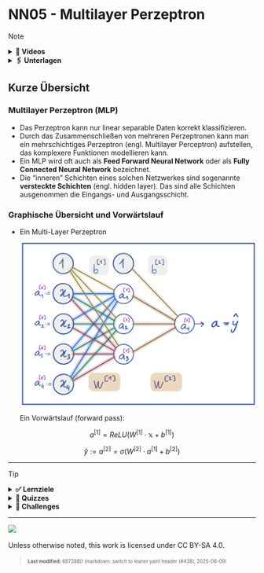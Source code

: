 # NN05 - Multilayer Perzeptron

> [!NOTE]
>
> <details>
>
> <summary><strong>🎦 Videos</strong></summary>
>
> - [NN5.1 - MLP Forward Propagation](https://youtu.be/7ltwa5WWuKI)
>
> </details>
>
> <details>
>
> <summary><strong>🖇 Unterlagen</strong></summary>
>
> - [NN05-MLP.pdf](https://github.com/Artificial-Intelligence-HSBI-TDU/KI-Vorlesung/blob/master/lecture/nn/files/NN05-MLP.pdf)
>
> </details>

## Kurze Übersicht

### Multilayer Perzeptron (MLP)

- Das Perzeptron kann nur linear separable Daten korrekt klassifizieren.
- Durch das Zusammenschließen von mehreren Perzeptronen kann man ein
  mehrschichtiges Perzeptron (engl. Multilayer Perceptron) aufstellen,
  das komplexere Funktionen modellieren kann.
- Ein MLP wird oft auch als **Feed Forward Neural Network** oder als
  **Fully Connected Neural Network** bezeichnet.
- Die “inneren” Schichten eines solchen Netzwerkes sind sogenannte
  **versteckte Schichten** (engl. hidden layer). Das sind alle Schichten
  ausgenommen die Eingangs- und Ausgangsschicht.

### Graphische Übersicht und Vorwärtslauf

- Ein Multi-Layer Perzeptron

  <img src="images/mlp.png">

  Ein Vorwärtslauf (forward pass):

``` math
a^{[1]} = ReLU \left( W^{[1]} \cdot \mathbb{x} + b^{[1]} \right) \tag{1}
```

``` math
\hat{y} := a^{[2]} = \sigma \left( W^{[2]} \cdot a^{[1]} + b^{[2]} \right) \tag{2}
```

------------------------------------------------------------------------

> [!TIP]
>
> <details>
>
> <summary><strong>✅ Lernziele</strong></summary>
>
> - k2: Multi-Layer Perzeptron (MLP): Graphische Darstellung,
>   Vorwärtslauf
> - k2: Aktivierungsfunktionen (insbesondere ReLU)
> - k3: Vorwärtslauf (forward pass) für ein gegebenes MLP
> - k3: Berechnung der einzelnen Aktivierungen
>
> </details>
>
> <details>
>
> <summary><strong>🧩 Quizzes</strong></summary>
>
> - [Selbsttest Multilayer Perzeptron
>   (ILIAS)](https://www.hsbi.de/elearning/goto.php?target=tst_1106592&client_id=FH-Bielefeld)
>
> </details>
>
> <details>
>
> <summary><strong>🏅 Challenges</strong></summary>
>
> **Lineares MLP**
>
> Gegeben sei ein MLP mit linearen Aktivierungsfunktionen, d.h. für
> jedes Neuron berechnet sich der Output durch die gewichtete Summe der
> Inputs: $`y = g(w^T x)`$, wobei $`g(z) = z`$ gilt, also $`y = w^T x`$.
> Zeigen Sie, dass dieses Netz durch eine einzige Schicht mit linearen
> Neuronen ersetzt werden kann.
>
> Betrachten Sie dazu ein zwei-schichtiges Netz (i.e. bestehend aus
> Eingabe-Schicht, Ausgabe-Schicht und einer versteckten Schicht) und
> schreiben Sie die Gleichung auf, die die Ausgabe als Funktion der
> Eingabe darstellt.
>
> Als Beispiel sei das zwei-schichtige MLP mit den folgenden Gewichten
> und Bias-Werten gegeben:
>
> Schicht 1: $`W_1 = [[2, 2],[3, -2]]`$, $`b_1 = [[1],[-1]]`$ Schicht 2:
> $`W_2 = [[-2, 2]]`$, $`b_2 = [[-1]]`$
>
> - Stellen Sie dieses Netzwerk graphisch dar. Was ist die Anzahl der
>   Zellen in den einzelnen Schichten?
> - Berechnen Sie die Ausgabe für eine Beispiel-Eingabe Ihrer Wahl.
> - Stellen Sie ein ein-schichtiges Netz auf, das für jede Eingabe die
>   gleiche Ausgabe wie das obige Netzwerk berechnet und es somit
>   ersetzen könnte.
>
> </details>

------------------------------------------------------------------------

<img src="https://licensebuttons.net/l/by-sa/4.0/88x31.png" width="10%">

Unless otherwise noted, this work is licensed under CC BY-SA 4.0.

<blockquote><p><sup><sub><strong>Last modified:</strong> 6672880 (markdown: switch to leaner yaml header (#438), 2025-08-09)<br></sub></sup></p></blockquote>
